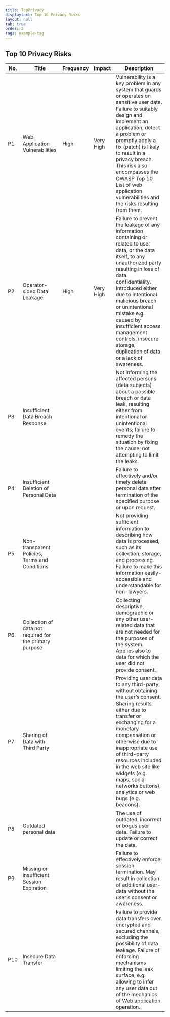 ```yaml
---
title: TopPrivacy
displaytext: Top 10 Privacy Risks
layout: null
tab: true
order: 2
tags: example-tag
---
```


## Top 10 Privacy Risks

No. |Title|Frequency|Impact|Description|
----|-----|-----|-----|----------------|
P1 |Web Application Vulnerabilities|<span bgcolor="orange">High</span>|<span color="red">Very High</span>|Vulnerability is a key problem in any system that guards or operates on sensitive user data. Failure to suitably design and implement an application, detect a problem or promptly apply a fix (patch) is likely to result in a privacy breach. This risk also encompasses the OWASP Top 10 List of web application vulnerabilities and the risks resulting from them.
P2 |Operator-sided Data Leakage|High|Very High|Failure to prevent the leakage of any information containing or related to user data, or the data itself, to any unauthorized party resulting in loss of data confidentiality. Introduced either due to intentional malicious breach or unintentional mistake e.g. caused by insufficient access management controls, insecure storage, duplication of data or a lack of awareness.
P3 |Insufficient Data Breach Response|||Not informing the affected persons (data subjects) about a possible breach or data leak, resulting either from intentional or unintentional events; failure to remedy the situation by fixing the cause; not attempting to limit the leaks.
P4 |Insufficient Deletion of Personal Data|||Failure to effectively and/or timely delete personal data after termination of the specified purpose or upon request.
P5 |Non-transparent Policies, Terms and Conditions|||Not providing sufficient information to describing how data is processed, such as its collection, storage, and processing. Failure to make this information easily-accessible and understandable for non-lawyers.
P6 |Collection of data not required for the primary purpose|||Collecting descriptive, demographic or any other user-related data that are not needed for the purposes of the system. Applies also to data for which the user did not provide consent.
P7 |Sharing of Data with Third Party|||Providing user data to any third-party, without obtaining the user’s consent. Sharing results either due to transfer or exchanging for a monetary compensation or otherwise due to inappropriate use of third-party resources included in the web site like widgets (e.g. maps, social networks buttons), analytics or web bugs (e.g. beacons).
P8 |Outdated personal data|||The use of outdated, incorrect or bogus user data. Failure to update or correct the data.
P9 |Missing or insufficient Session Expiration|||Failure to effectively enforce session termination. May result in collection of additional user-data without the user’s consent or awareness.
P10|Insecure Data Transfer|||Failure to provide data transfers over encrypted and secured channels, excluding the possibility of data leakage. Failure of enforcing mechanisms limiting the leak surface, e.g. allowing to infer any user data out of the mechanics of Web application operation.
